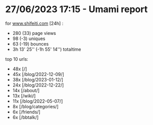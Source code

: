 # 27/06/2023 17:15 - Umami report
for www.shifeiti.com [24h] :

 - 280 (33) page views
 - 98 (-3) uniques
 - 63 (-19) bounces
 - 3h 13' 25'' (-1h 55' 14'') totaltime


top 10 urls:
 - 48x [/]
 - 45x [/blog/2022-12-09/]
 - 38x [/blog/2023-01-12/]
 - 24x [/blog/2022-12-22/]
 - 14x [/about/]
 - 13x [/wiki/]
 - 11x [/blog/2022-05-07/]
 - 8x [/blog/categories/]
 - 6x [/friends/]
 - 6x [/bbtalk/]


